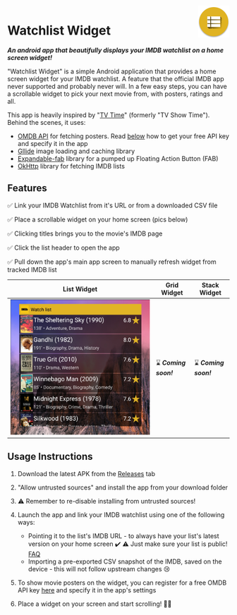 <img src="app/src/main/res/mipmap-hdpi/ic_launcher.png" align="right"/>

# Watchlist Widget

***An android app that beautifully displays your IMDB watchlist on a home screen widget!*** 

"Watchlist Widget" is a simple Android application that provides a home screen widget for your IMDB watchlist. A feature that the official IMDB app never supported and probably never will. In a few easy steps, you can have a scrollable widget to pick your next movie from, with posters, ratings and all. 

This app is heavily inspired by "[TV Time](https://www.tvtime.com/)" (formerly "TV Show Time"). Behind the scenes, it uses:

* [OMDB API](http://www.omdbapi.com/) for fetching posters. Read [below](#usage-instructions) how to get your free API key and specify it in the app 
* [Gllide](https://github.com/bumptech/glide) image loading and caching library
* [Expandable-fab](https://github.com/nambicompany/expendable-fab) library for a pumped up Floating Action Button (FAB)
* [OkHttp](https://square.github.io/okhttp/) library for fetching IMDB lists 





## Features

:white_check_mark: ​Link your IMDB Watchlist from it's URL or from a downloaded CSV file

:white_check_mark: Place a scrollable widget on your home screen (pics below)

:white_check_mark: Clicking titles brings you to the movie's IMDB page

:white_check_mark: Click the list header to open the app

:white_check_mark: Pull down the app's main app screen to manually refresh widget from tracked IMDB list 

| List Widget                     | Grid Widget                    | Stack Widget                   |
| ------------------------------- | ------------------------------ | ------------------------------ |
| ![](img/listwidget-cropped.jpg) | :hourglass: ***Coming soon!*** | :hourglass: ***Coming soon!*** |





## Usage Instructions

1. Download the latest APK from the [Releases](https://github.com/laripping/watchlist-widget/releases) tab 
2. "Allow untrusted sources" and install the app from your download folder
3. :warning: Remember to re-disable installing from untrusted sources!  
4. Launch the app and link your IMDB watchlist using one of the following ways:

   * Pointing it to the list's IMDB URL - to always have your list's latest version on your home screen :heavy_check_mark:
     :warning: Just make sure your list is public! [FAQ](https://help.imdb.com/article/imdb/track-movies-tv/watchlist-faq/G9PA556494DM8YBA#)
   * Importing a pre-exported CSV snapshot of the IMDB, saved on the device - this will not follow upstream changes :cry:   
5. To show movie posters on the widget, you can register for a free OMDB API key [here](http://www.omdbapi.com/apikey.aspx) and specify it in the app's settings

6. Place a widget on your screen and start scrolling! :popcorn::popcorn:





